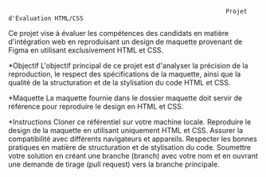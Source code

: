                                                                  Projet d'Évaluation HTML/CSS
Ce projet vise à évaluer les compétences des candidats en matière d'intégration web en reproduisant un design de maquette provenant de Figma en utilisant exclusivement HTML et CSS.

*Objectif
      L'objectif principal de ce projet est d'analyser la précision de la reproduction, le respect des spécifications de la maquette, ainsi que la qualité de la structuration et de la stylisation du code HTML et CSS.

*Maquette
      La maquette fournie dans le dossier maquette doit servir de référence pour reproduire le design en HTML et CSS.

*Instructions
      Cloner ce référentiel sur votre machine locale.
      Reproduire le design de la maquette en utilisant uniquement HTML et CSS.
      Assurer la compatibilité avec différents navigateurs et appareils.
      Respecter les bonnes pratiques en matière de structuration et de stylisation du code.
      Soumettre votre solution en créant une branche (branch) avec votre nom et en ouvrant une demande de tirage (pull request) vers la branche principale.
